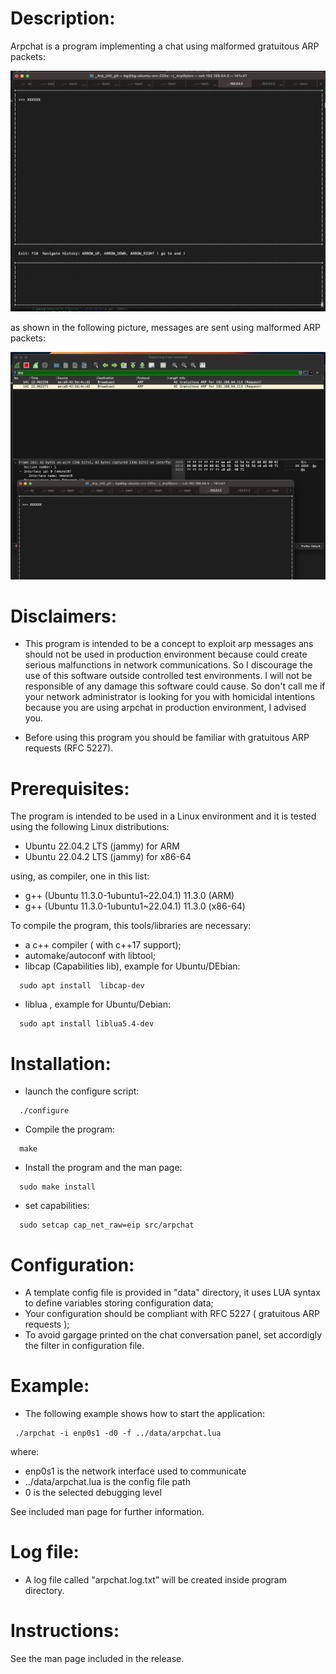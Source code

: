 Description:
============

Arpchat is a program implementing a chat using malformed gratuitous ARP packets:

![alt text](screenshoots/chat.png "Interface")<BR>

as shown in the following picture, messages are sent using malformed ARP packets:

![alt text](screenshoots/captured_packet.png "Captured packets")<BR>

Disclaimers:
============

* This program is intended to be a concept to exploit arp messages ans should not be used in production environment because could create serious malfunctions in network communications. So I discourage the use of this software outside controlled test environments. I will not be responsible of any damage this software could cause. So don't call me if your network administrator is looking for you with homicidal intentions because you are using arpchat in production environment, I advised you.

* Before using this program you should be familiar with gratuitous ARP requests (RFC 5227).


Prerequisites:
==============

The program is intended to be used in a Linux environment and it is tested using the following Linux distributions:

- Ubuntu 22.04.2 LTS (jammy) for ARM<BR>
- Ubuntu 22.04.2 LTS (jammy) for x86-64<BR>

using, as compiler, one in this list:<BR>

- g++ (Ubuntu 11.3.0-1ubuntu1~22.04.1) 11.3.0  (ARM)<BR>
- g++ (Ubuntu 11.3.0-1ubuntu1~22.04.1) 11.3.0  (x86-64)<BR>

To compile the program, this tools/libraries are necessary:

* a c++ compiler ( with c++17 support);
* automake/autoconf with libtool;
* libcap (Capabilities lib), example for Ubuntu/DEbian:
```
  sudo apt install  libcap-dev
```
* liblua , example for Ubuntu/Debian:
```
  sudo apt install liblua5.4-dev
```

Installation:
=============

- launch the configure script:
```
  ./configure
```
- Compile the program:
```
  make
```
- Install the program and the man page:
```
  sudo make install
```

* set capabilities:
```
  sudo setcap cap_net_raw=eip src/arpchat   
```

Configuration:
==============

* A template config file is provided in "data" directory, it uses LUA syntax to define variables storing configuration data;
* Your configuration should be compliant with RFC 5227 ( gratuitous ARP requests );
* To avoid gargage printed on the chat conversation panel, set accordigly the filter in configuration file.

Example:
========

* The following example shows how to start the application:
```
 ./arpchat -i enp0s1 -d0 -f ../data/arpchat.lua
```
where:
- enp0s1 is the network interface used to communicate<BR>
- ../data/arpchat.lua is the config file path<BR>
- 0 is the selected debugging level<BR>

See included man page for further information.

Log file:
=========

* A log file called "arpchat.log.txt" will be created inside program directory.

Instructions:
=============

See the man page included in the release.



